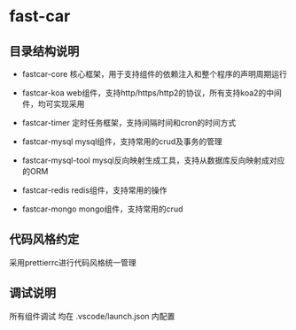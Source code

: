 # fast-car

## 目录结构说明

* fastcar-core 核心框架，用于支持组件的依赖注入和整个程序的声明周期运行

* fastcar-koa web组件，支持http/https/http2的协议，所有支持koa2的中间件，均可实现采用

* fastcar-timer 定时任务框架，支持间隔时间和cron的时间方式

* fastcar-mysql mysql组件，支持常用的crud及事务的管理

* fastcar-mysql-tool mysql反向映射生成工具，支持从数据库反向映射成对应的ORM

* fastcar-redis redis组件，支持常用的操作

* fastcar-mongo mongo组件，支持常用的crud

## 代码风格约定

采用prettierrc进行代码风格统一管理

## 调试说明

所有组件调试 均在 .vscode/launch.json 内配置
